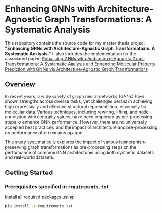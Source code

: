 # Enhancing GNNs with Architecture-Agnostic Graph Transformations: A Systematic Analysis

This repository contains the source code for my master thesis project, **"Enhancing GNNs with Architecture-Agnostic Graph Transformations: A Systematic Analysis."** It also includes the implementation for the associated paper: [Enhancing GNNs with Architecture-Agnostic Graph Transformations: A Systematic Analysis
](https://arxiv.org/abs/2410.08759) and [Enhancing Molecular Property Prediction with GNNs via Architecture-Agnostic Graph Transformations](https://openreview.net/forum?id=Xp4vZ3eAwd&referrer=%5Bthe%20profile%20of%20Zhifei%20Li%5D(%2Fprofile%3Fid%3D~Zhifei_Li4))

## Overview

In recent years, a wide variety of graph neural networks (GNNs) have shown strengths across diverse tasks, yet challenges persist in achieving high expressivity and effective structural representation, especially for molecular data. Various techniques, including rewiring, lifting, and node annotation with centrality values, have been employed as pre-processing steps to enhance GNN performance. However, there are no universally accepted best practices, and the impact of architecture and pre-processing on performance often remains opaque.

This study systematically explores the impact of various isomorphism-preserving graph transformations as pre-processing steps on the performance of common GNN architectures using both synthetic datasets and real-world datasets. 
    

## Getting Started

### Prerequisites specified in `requirements.txt`

Install all required packages using:
```bash
pip install -r requirements.txt
